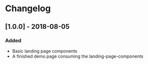 # Changelog

## [1.0.0] - 2018-08-05
### Added
- Basic landing page components
- A finished demo page consuming the landing-page-components

